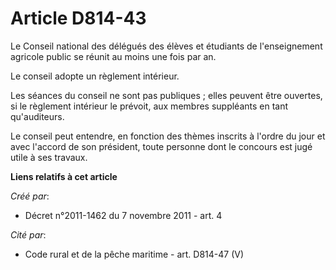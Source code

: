 # Article D814-43

Le Conseil national des délégués des élèves et étudiants de l'enseignement agricole public se réunit au moins une fois par
an.

Le conseil adopte un règlement intérieur.

Les séances du conseil ne sont pas publiques ; elles peuvent être ouvertes, si le règlement intérieur le prévoit, aux membres
suppléants en tant qu'auditeurs.

Le conseil peut entendre, en fonction des thèmes inscrits à l'ordre du jour et avec l'accord de son président, toute personne
dont le concours est jugé utile à ses travaux.

**Liens relatifs à cet article**

_Créé par_:

  - Décret n°2011-1462 du 7 novembre 2011 - art. 4

_Cité par_:

  - Code rural et de la pêche maritime - art. D814-47 (V)
